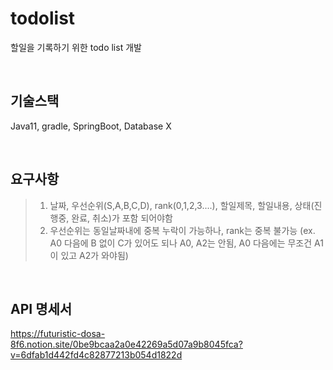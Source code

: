 # todolist

할일을 기록하기 위한 todo list 개발

<br>


## 기술스택

Java11, gradle, SpringBoot, Database X

<br>


## 요구사항

> 1. 날짜, 우선순위(S,A,B,C,D), rank(0,1,2,3....), 할일제목, 할일내용, 상태(진행중, 완료, 취소)가 포함 되어야함
> 2. 우선순위는 동일날짜내에 중복 누락이 가능하나, rank는 중복 불가능 (ex. A0 다음에 B 없이 C가 있어도 되나 A0, A2는 안됨, A0 다음에는 무조건 A1이 있고 A2가 와야됨)



<br>

## API 명세서

https://futuristic-dosa-8f6.notion.site/0be9bcaa2a0e42269a5d07a9b8045fca?v=6dfab1d442fd4c82877213b054d1822d
